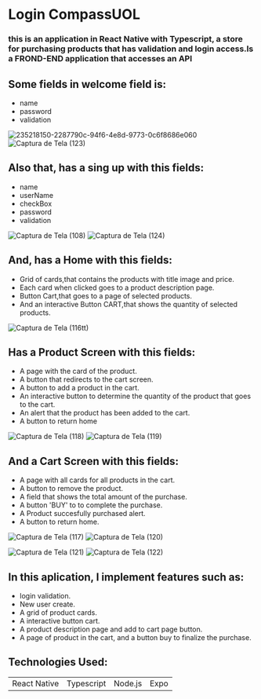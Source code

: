 # Login CompassUOL
### this is an application in React Native with Typescript, a store for purchasing products that has validation and login access.Is a FROND-END application that accesses an API


## Some fields in welcome field is:

+ name 
+ password
+ validation

![235218150-2287790c-94f6-4e8d-9773-0c6f8686e060](https://github.com/GabrielMoraeswolf/SuperCars_site/assets/58598993/ed14c9e5-e0f0-4078-b932-3649a522e245)
![Captura de Tela (123)](https://github.com/GabrielMoraeswolf/SuperCars_site/assets/58598993/b1128249-a893-4c5f-8001-c4b5702810f4)
## Also that, has a sing up with this fields:

+ name
+ userName
+ checkBox
+ password
+ validation

![Captura de Tela (108)](https://user-images.githubusercontent.com/58598993/235218390-86b8e753-59d3-4297-847e-023b43bb5afd.png)
![Captura de Tela (124)](https://github.com/GabrielMoraeswolf/SuperCars_site/assets/58598993/0dded82b-f9a9-47b6-810a-700bd601537a)

## And, has a Home with this fields:

+ Grid of cards,that contains the products with title image and price.
+ Each card when clicked goes to a product description page.
+ Button Cart,that goes to a page of selected products.
+ And an interactive Button CART,that shows the quantity of selected products.

![Captura de Tela (116tt)](https://github.com/GabrielMoraeswolf/SuperCars_site/assets/58598993/e5eb22cb-fa8e-49fa-9bba-2e7a45d135ba)
## Has a Product Screen with this fields:

+ A page with the card of the product.
+ A button that redirects to the cart screen.
+ A button to add a product in the cart.
+ An interactive button to determine the quantity of the product that goes to the cart.
+ An alert that the product has been added to the cart.
+ A button to return home

![Captura de Tela (118)](https://github.com/GabrielMoraeswolf/BFS/assets/58598993/e32ed8c5-c12f-4d0b-b6d2-9e3b44a640cd)
![Captura de Tela (119)](https://github.com/GabrielMoraeswolf/SuperCars_site/assets/58598993/3a61c861-f39c-4338-b019-f5036dc01d4f)

## And a Cart Screen with this fields:

+ A page with all cards for all products in the cart.
+ A button to remove the product.
+ A field that shows the total amount of the purchase.
+ A button 'BUY' to to complete the purchase.
+ A Product succesfully purchased alert.
+ A button to return home.


![Captura de Tela (117)](https://github.com/GabrielMoraeswolf/SuperCars_site/assets/58598993/eb04be5d-58c1-4782-89cf-34a35aa1c401)
![Captura de Tela (120)](https://github.com/GabrielMoraeswolf/SuperCars_site/assets/58598993/ce443755-7bef-4a59-b800-178fc62c0597)

![Captura de Tela (121)](https://github.com/GabrielMoraeswolf/SuperCars_site/assets/58598993/ac512e05-e6f1-465c-a0e4-3adfd0ee9e15)
![Captura de Tela (122)](https://github.com/GabrielMoraeswolf/SuperCars_site/assets/58598993/5a61fdd8-1e7c-439f-a4f8-85de24d94ee2)
## In this aplication, I implement  features such as:

* login validation.
* New user create.
* A grid of product cards.
* A interactive button cart.
* A product description page and add to cart page button.
* A page of product in the cart, and a button buy to finalize the purchase.


## Technologies Used:

<table>
  <tr>
    <td>React Native</td>
    <td>Typescript</td>
    <td>Node.js</td>
    <td>Expo</td>
  </tr>
</table>
